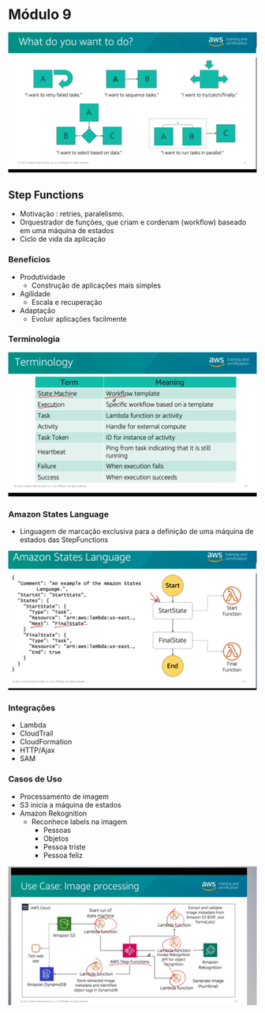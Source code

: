 # Módulo 9
![picture 3](images/e14dbcc1138e174217c5e57f097fb2349713cb8cfb07276e69b2c87b18e03d03.png)  

## Step Functions
- Motivação : retries, paralelismo. 
- Orquestrador de funções, que criam e cordenam (workflow) baseado em uma máquina de estados
- Ciclo de vida da aplicação

### Benefícios
- Produtividade
  - Construção de aplicações mais simples
- Agilidade
  - Escala e recuperação
- Adaptação
  - Evoluir aplicações facilmente


### Terminologia

![picture 4](images/f805077b9a65d1e6ac28b5372ba351bc27acd4eef63c623006a9ee43890ff67f.png)  


### Amazon States Language
- Linguagem de marcação exclusiva para a definição de uma máquina de estados das StepFunctions

![picture 5](images/990d937ff707ed9112f5ab32b9f9698cf830a3f967f4bda05ffe530255ae4a56.png)  


### Integrações
-  Lambda
-  CloudTrail
-  CloudFormation
-  HTTP/Ajax
-  SAM

### Casos de Uso
- Processamento de imagem
- S3 inicia a máquina de estados
- Amazon Rekognition
  - Reconhece labels na imagem
    - Pessoas
    - Objetos
    - Pessoa triste
    - Pessoa feliz

![picture 6](images/3b782eddafb290c16a175ab80fcb133024ffafa4f103bebc31c83244651c7299.png)  
